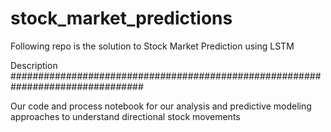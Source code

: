 # stock_market_predictions
Following repo is the solution to Stock Market Prediction using LSTM

Description
################################################################################

Our code and process notebook for our analysis and predictive modeling approaches to understand directional stock movements
